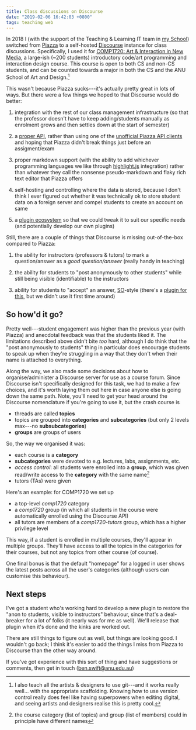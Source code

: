 ```yaml
---
title: Class discussions on Discourse
date: "2019-02-06 16:42:03 +0800"
tags: teaching web
---
```


In 2018 I (with the support of the Teaching & Learning IT team in
[my School](https://cs.anu.edu.au)) switched from [Piazza](https://piazza.com)
to a self-hosted [Discourse](https://www.discourse.org) instance for class
discussions. Specifically, I used it for
[COMP1720: Art & Interaction in New Media](https://cs.anu.edu.au/courses/comp1720/),
a large-ish (~200 students) introductory code/art programming and interaction
design course. This course is open to both CS and non-CS students, and can be
counted towards a major in both the CS and the ANU School of Art and
Design.[^artgit]

[^artgit]:
    I also teach all the artists & designers to use git---and it works really
    well... with the appropriate scaffolding. Knowing how to use version control
    really does feel like having superpowers when editing digital, and seeing
    artists and designers realise this is pretty cool.

This wasn't because Piazza sucks---it's actually pretty great in lots of ways.
But there were a few things we hoped to that Discourse would do better:

1. integration with the rest of our class management infrastructure (so that the
   professor doesn't have to keep adding/students manually as enrolment grows
   and then settles down at the start of semester)

2. a [proper API](https://docs.discourse.org), rather than using one of the
   [unofficial Piazza API clients](https://github.com/hfaran/piazza-api) and
   hoping that Piazza didn't break things just before an assigment/exam

3. proper markdown support (with the ability to add whichever programming
   languages we like through [highlight.js](https://highlightjs.org)
   integration) rather than whatever they call the nonsense pseudo-markdown and
   flaky rich text editor that Piazza offers

4. self-hosting and controlling where the data is stored, because I don't think
   I ever figured out whether it was technically ok to store student data on a
   foreign server and compel students to create an account on same

5. a [plugin ecosystem](https://www.discourse.org/plugins) so that we could
   tweak it to suit our specific needs (and potentially develop our own plugins)

Still, there are a couple of things that Discourse is missing out-of-the-box
compared to Piazza:

1. the ability for instructors (professors & tutors) to mark a question/answer
   as a _good question/answer_ (really handy in teaching)

2. the ability for students to "post anonymously to other students" while still
   being visible (identifiable) to the instructors

3. ability for students to "accept" an answer,
   [SO](https://stackoverflow.com)-style (there's a
   [plugin for this](https://github.com/discourse/discourse-solved), but we
   didn't use it first time around)

## So how'd it go?

Pretty well---student engagement was higher than the previous year (with Piazza)
and anecdotal feedback was that the students liked it. The limitations described
above didn't bite _too_ hard, although I do think that the "post anonymously to
students" thing in particular does encourage students to speak up when they're
struggling in a way that they don't when their name is attached to everything.

Along the way, we also made some decisions about how to organise/administer a
Discourse server for use as a course forum. Since Discourse isn't specifically
designed for this task, we had to make a few choices, and it's worth laying them
out here in case anyone else is going down the same path. Note, you'll need to
get your head around the Discourse nomenclature if you're going to use it, but
the crash course is

- threads are called **topics**
- topics are grouped into **categories** and **subcategories** (but only 2
  levels max---no **subsubcategories**)
- **groups** are groups of users

So, the way we organised it was:

- each course is a **category**
- **subcategories** were devoted to e.g. lectures, labs, assignments, etc.
- _access control_: all students were enrolled into a **group**, which was given
  read/write access to the **category** with the same name[^samename]
- tutors (TAs) were given

[^samename]:
    the course category (list of topics) and group (list of members) could in
    principle have different names

Here's an example: for COMP1720 we set up

- a top-level _comp1720_ category
- a _comp1720_ group (in which all students in the course were automatically
  enrolled using the Discourse API)
- all tutors are members of a _comp1720-tutors_ group, which has a higher
  privilege level

This way, if a student is enrolled in multiple courses, they'll appear in
multiple groups. They'll have access to all the topics in the categories for
their courses, but not any topics from other course (of course).

One final bonus is that the default "homepage" for a logged in user shows the
latest posts across all the user's categories (although users can customise this
behaviour).

## Next steps

I've got a student who's working hard to develop a new plugin to restore the
"anon to students, visible to instructors" behaviour, since that's a
deal-breaker for a lot of folks (it nearly was for me as well). We'll release
that plugin when it's done and the kinks are worked out.

There are still things to figure out as well, but things are looking good. I
wouldn't go back; I think it's easier to add the things I miss from Piazza to
Discourse than the other way around.

If you've got experience with this sort of thing and have suggestions or
comments, then get in touch (<ben.swift@anu.edu.au>)
